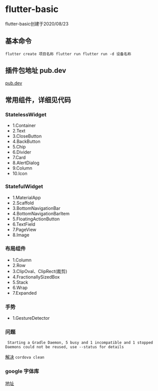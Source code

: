 # flutter-basic
flutter-basic创建于2020/08/23
## 基本命令

>
   `
   flutter create 项目名称
   flutter run
   flutter run -d 设备名称
   `

## 插件包地址 pub.dev

   [pub.dev](http://www.pub.dev)
    
## 常用组件，详细见代码

### StatelessWidget

>
   + 1.Container
   + 2.Text
   + 3.CloseButton
   + 4.BackButton
   + 5.Chip
   + 6.Divider
   + 7.Card
   + 8.AlertDialog
   + 9.Column
   + 10.Icon
   
   
### StatefulWidget

>
   + 1.MaterialApp
   + 2.Scaffold
   + 3.BottomNavigationBar
   + 4.BottomNavigationBarItem
   + 5.FloatingActionButton
   + 6.TextField
   + 7.PageView
   + 8.Image
   
### 布局组件

> 
   + 1.Column
   + 2.Row
   + 3.ClipOval、ClipRect(裁剪)
   + 4.FractionallySizedBox
   + 5.Stack
   + 6.Wrap
   + 7.Expanded
   
   
### 手势


>
   + 1.GestureDetector
   
   
### 问题


>
     Starting a Gradle Daemon, 5 busy and 1 incompatible and 1 stopped Daemons could not be reused, use --status for details
     
   
   [解决](https://segmentfault.com/a/1190000022604574?utm_source=tag-newest)
   `cordova clean`
   

### google 字体库

[地址](http://www.googlefonts.net/)